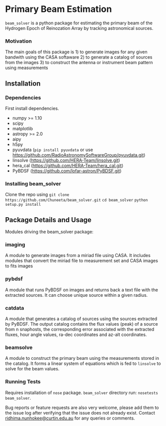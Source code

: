 
# Primary Beam Estimation
`beam_solver` is a python package for estimating the primary beam of the Hydrogen Epoch of Reinozation Array by tracking astronomical sources.

### Motivation
The main goals of this package is 1) to generate images for any given bandwith using the CASA softaware 2) to generate a catalog of sources from the images 3) to construct the antenna or instrument beam pattern using measurements

## Installation

### Dependencies
First install dependencies.

* numpy >= 1.10
* scipy
* matplotlib
* astropy >= 2.0
* aipy
* h5py
* pyuvdata (`pip install pyuvdata` or use https://github.com/RadioAstronomySoftwareGroup/pyuvdata.git)
* linsolve (https://github.com/HERA-Team/linsolve.git)
* hera_cal (https://github.com/HERA-Team/hera_cal.git)
* PyBDSF (https://github.com/lofar-astron/PyBDSF.git)

### Installing beam_solver
Clone the repo using
`git clone https://github.com/Chuneeta/beam_solver.git`
`cd beam_solver`
`python setup.py install`

## Package Details and Usage
Modules driving the beam_solver package:

### imaging
A module to generate images from a miriad file using CASA. It includes modules that convert
the miriad file to measurement set and CASA images to fits images

### pybdsf
A module that runs PyBDSF on images and returns back a text file with the extracted sources.
It can choose unique source within a given radius.

### catdata
A module that generates a catalog of sources using the sources extracted by PyBDSF.
The output catalog contains the flux values (peak) of a source from n snaphosts, the corresponding error associated with the extracted fluxes, hour angle values, ra-dec coordinates and az-alt coordinates.

### beamsolve
A module to construct the primary beam using the measurements stored in the catalog.
It forms a linear system of equations which is fed to `linsolve` to solve for the beam
values.

### Running Tests
Requires installation of `nose` package.
`beam_solver` directory run: `nosetests beam_solver`.

Bug reports or feature requests are also very welcome, please add them to the
issue log after verifying that the issue does not already exist.
Contact ridhima.nunhokee@curtin.edu.au for any queries or comments.


